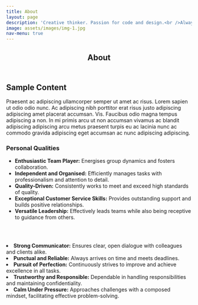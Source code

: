 ```yaml
---
title: About
layout: page
description: 'Creative thinker. Passion for code and design.<br />Always building, always learning.'
image: assets/images/img-1.jpg
nav-menu: true
---
```


<!-- Main -->
<div id="main" class="alt">

<!-- One -->
<section id="one">
	<div class="inner">
		<header class="major">
			<h1>About</h1>
		</header>
       
<!-- Content -->
<h2 id="content">Sample Content</h2>
<p>Praesent ac adipiscing ullamcorper semper ut amet ac risus. Lorem sapien ut odio odio nunc. Ac adipiscing nibh porttitor erat risus justo adipiscing adipiscing amet placerat accumsan. Vis. Faucibus odio magna tempus adipiscing a non. In mi primis arcu ut non accumsan vivamus ac blandit adipiscing adipiscing arcu metus praesent turpis eu ac lacinia nunc ac commodo gravida adipiscing eget accumsan ac nunc adipiscing adipiscing.</p>
<div class="row">
	<div class="6u 12u$(small)">
		<h3>Personal Qualities</h3>
		<ul>
      <li><strong>Enthusiastic Team Player:</strong> Energises group dynamics and fosters collaboration.</li>
      <li><strong>Independent and Organised:</strong> Efficiently manages tasks with professionalism and attention to detail.</li>
      <li><strong>Quality-Driven:</strong> Consistently works to meet and exceed high standards of quality.</li>
      <li><strong>Exceptional Customer Service Skills:</strong> Provides outstanding support and builds positive relationships.</li>
      <li><strong>Versatile Leadership:</strong> Effectively leads teams while also being receptive to guidance from others.</li>
    </ul>
	</div>
	<div class="6u$ 12u$(small)">
    <h3>&nbsp;</h3>
		    <li><strong>Strong Communicator:</strong> Ensures clear, open dialogue with colleagues and clients alike.</li>
      <li><strong>Punctual and Reliable:</strong> Always arrives on time and meets deadlines.</li>
      <li><strong>Pursuit of Perfection:</strong> Continuously strives to improve and achieve excellence in all tasks.</li>
      <li><strong>Trustworthy and Responsible:</strong> Dependable in handling responsibilities and maintaining confidentiality.</li>
      <li><strong>Calm Under Pressure:</strong> Approaches challenges with a composed mindset, facilitating effective problem-solving.</li>
	</div>